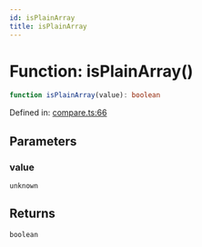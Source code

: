 ```yaml
---
id: isPlainArray
title: isPlainArray
---
```


<!-- DO NOT EDIT: this page is autogenerated from the type comments -->

# Function: isPlainArray()

```ts
function isPlainArray(value): boolean
```

Defined in: [compare.ts:66](https://github.com/tanstack/pacer/blob/main/packages/pacer/src/compare.ts#L66)

## Parameters

### value

`unknown`

## Returns

`boolean`
